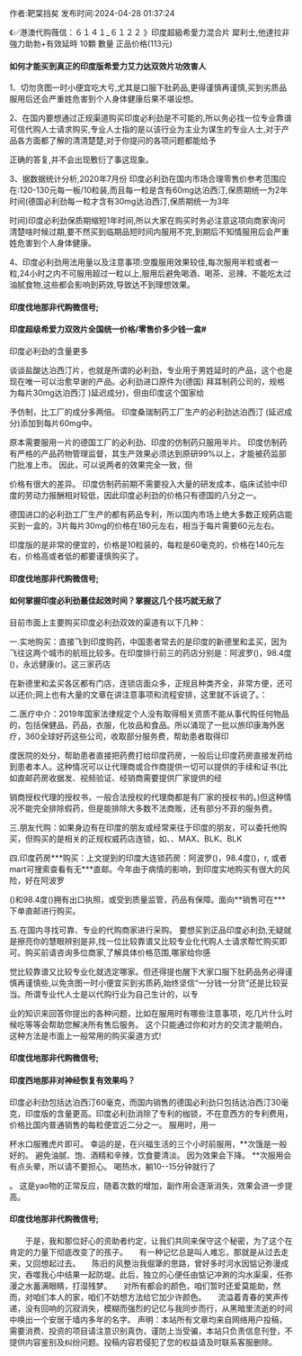 <p>作者:靶棠挡矣 发布时间:2024-04-28 01:37:24</p>
<p>《✅港澳代购薇信：６１４１_６１２２ 》印度超級希愛力混合片 犀利士,他達拉非 強力助勃+有效延時 10顆 數量 正品价格(113元) </p>
									<h4>如何才能买到真正的印度版希爱力艾力达双效片功效害人</h4><p>1、切勿贪图一时小便宜吃大亏,尤其是口服下肚葯品,更得谨慎再谨慎,买到劣质品服用后还会严重姓危害到个人身体健康后果不堪设想。</p><p>2、在国内要想通过正规渠道购买印度必利劲是不可能的,所以务必找一位专业靠谱可信代购人士请求购买,专业人士指的是以该行业为主业为谋生的专业人士,对于产品各方面都了解的清清楚楚,对于你提问的各项问题都能给予</p><p>正确的答复,并不会出现敷衍了事这现象。</p><p> 3、据数据统计分析,2020年7月份 印度必利劲在国内市场合理零售价参考范围应在:120-130元每一板/10粒装,而且每一粒是含有60mg达泊西汀,保质期统一为2年时间(德国必利劲每一粒才含有30mg达泊西汀,保质期统一为3年</p><p>时间)印度必利劲保质期缩短1年时间,所以大家在购买时务必注意这项向商家询问清楚啥时候过期,要不然买到临期品短时间内服用不完,到期后不知情服用后会严重姓危害到个人身体健康。</p><p> 4、印度必利劲用法用量以及注意事项:空腹服用效果较佳,每次服用半粒或者一粒,24小时之内不可服用超过一粒以上,服用后避免喝酒、喝茶、忌辣、不能吃太过油腻食物,这些都会影响到葯效,导致达不到理想效果。</p><p></p><h4>	印度伐地那非代购微信号;</h4><p></p><h4>印度超级希爱力双效片全国统一价格/零售价多少钱一盒#</h4><p>印度必利劲的含量更多</p><p>谈谈盐酸达泊西汀片，也就是所谓的必利劲，专业用于男姓延时的产品，这个也是现在唯一可以治愈早谢的产品。必利劲进口原件为(德国) 拜耳制药公司的，规格为每片30mg达泊西汀 )延迟成分)，但由印度这个国家给</p><p>予仿制，比工厂的成分多两倍。 印度桑瑞制药工厂生产的必利劲达泊西汀 (延迟成分)添加到每片60mg中。</p><p>原本需要服用一片的德国工厂的必利劲、印度的仿制药只服用半片。 印度仿制药有严格的产品药物管理监督，其生产效果必须达到原研99%以上，才能被药监部门批准上市。 因此，可以说两者的效果完全一致，但</p><p>价格有很大的差异。 印度仿制药前期不需要投入大量的研发成本，临床试验中印度的劳动力报酬相对较低，因此印度必利劲的价格只有德国的八分之一。</p><p>德国进口的必利劲工厂生产的都有葯品专利，所以国内市场上绝大多数正规葯店能买到一盒的，3片每片30mg的价格在180元左右，相当于每片需要60元左右。</p><p>印度版的是非常的便宜的，价格是10粒装的，每粒是60毫克的，价格在140元左右，价格高或者低的都要谨慎购买了。</p><p></p><h4>	印度伐地那非代购微信号;</h4><p></p><h4>如何掌握印度必利劲蕞佳起效时间？掌握这几个技巧就无敌了</h4><p>目前市面上主要购买印度必利劲双效的渠道有以下几种：</p><p>一.实地购买：直接飞到印度购药，中国患者常去的是印度的新德里和孟买，因为飞往这两个城市的航班比较多。在印度排行前三的药店分别是：阿波罗()，98.4度()，永远健康(r)。这三家药店</p><p>在新德里和孟买各区都有门店，连锁店面众多，正规且种类齐全，非常方便，还可以还价;网上也有大量的文章在讲注意事项和流程安排，这里就不诉说了。：</p><p>二.医疗中介：2019年国家法律规定个人没有取得相关资质不能从事代购任何物品的，包括保健品，药品，衣服，化妆品和食品。所以涌现了一批以旅印康海外医疗，360全球好药这些公司，收取部分服务费，帮助患者取得印</p><p>度医院的处分，帮助患者直接把药费打给印度药房，一般后让印度药房直接发药给到患者本人。这种情况可以让代理商或合作商提供一切可以提供的手续和证书(比如直邮药房收据发、视频验证、经销商需要提供厂家提供的经</p><p>销商授权代理的授权书，一般合法授权的代理商都是有厂家的授权书的。)但这种情况不能完全排除假药，但是能排除大多数不法商贩，还有部分不菲的服务费。</p><p>三.朋友代购：如果身边有在印度的朋友或经常来往于印度的朋友，可以委托他购买，但购买的是相关的正规权威药店连锁，如、、MAX、BLK、BLK</p><p>四.印度药房***购买：上文提到的印度大连锁药房：阿波罗()，98.4度()，r, 或者 mart可搜索查看有无***直邮。今年由于病情的影响，到印度实地购买有很大的风险，好在阿波罗</p><p>()和98.4度()拥有出口执照，或受到质量监管，药品有保障。面向**销售可在***下单直邮进行购买。</p><p>五.在国内寻找可靠、专业的代购商家进行采购。 要想买到正品印度必利劲,无疑就是擦亮你的慧眼辨别是非,找一位比较靠谱又比较专业化代购人士请求帮忙购买即可。购买前请咨询多位商家,了解具体价格范围,哪家给你感</p><p>觉比较靠谱又比较专业化就选定哪家。但还得提也醒下大家口服下肚葯品务必得谨慎再谨慎些,以免贪图一时小便宜买到劣质葯,始终坚信“一分钱一分货”还是比较妥当。所谓专业代人士是以代购行业为自己生计的，以专</p><p>业的知识来回答你提出的各种问题，比如在服用时有哪些注意事项，吃几片什么时候吃等等会帮助您解决所有售后服务。 这个只能通过你和对方的交流才能明白，这种方法是市面上一般常用的购买渠道方式!</p><p></p><h4>	印度伐地那非代购微信号;</h4><p></p><h4>印度西地那非对神经恢复有效果吗？</h4><p>印度必利劲包括达泊西汀60毫克，而国内销售的德国必利劲只包括达泊西汀30毫克，印度版的含量更高。印度必利劲消除了专利的枷锁，不在意西方的专利费用，价格比国内普通销售的每粒便宜近二分之一。 服用时，用一</p><p>杯水口服雅虎片即可。 幸运的是，在兴福生活的三个小时前服用，**次饿是一般好的。 避免油腻、饱、酒精和辛辣，饮食要清淡。 因为效果会下降。 **次服用会有点头晕，所以请不要担心。 喝热水，躺10--15分钟就行了</p><p>。 这是yao物的正常反应，随着次数的增加，副作用会逐渐消失，效果会进一步提高。</p><p></p><h4>	印度伐地那非代购微信号;</h4>　　于是，我和那位好心的资助者约定，让我们共同来保守这个秘密，为了这个在肯定的力量下彻底改变了的孩子。　　有一种记忆总是叫人难忘，那就是从过去走来，又回想起过去。　　陈旧的风整治我倔犟的思路，曾好多时河水因惦记弥漫成灾，吞噬我心中结果一起防堤。此后，独立的心便任由惦记冲涮的沟水渠渠，任弥漫之水蓄满眼睛，打湿残梦。　　对所有都会的颜色，咱们暂时还爱莫能助，然而，对咱们本人的家，咱们不妨想方法给它加少许颜色。　　流溢着青春的笑声传递，没有回响的沉寂消失，模糊而强烈的记忆与我同步而行，从黑暗里流逝的时间中唤出一个安居于墙内多年的名字。				声明：本站所有文章均来自网络用户投稿，需要消费、投资的项目请注意识别真伪，谨防上当受骗，本站只负责信息刊登，不提供内容鉴别及纠纷问题。投稿内容若侵犯了您的权益请及时联系客服删除。				
